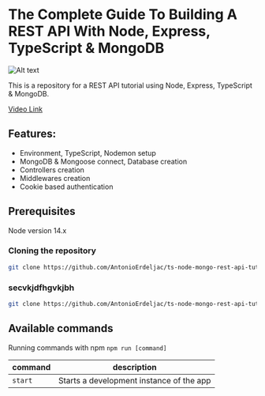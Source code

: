 # The Complete Guide To Building A REST API With Node, Express, TypeScript & MongoDB

![Alt text](/path/to/your/image.png "Optional title")

This is a repository for a REST API tutorial using Node, Express, TypeScript & MongoDB.

[Video Link](URL-to-the-video)

## Features:

- Environment, TypeScript, Nodemon setup
- MongoDB & Mongoose connect, Database creation
- Controllers creation
- Middlewares creation
- Cookie based authentication

## Prerequisites

Node version 14.x

### Cloning the repository

```bash
git clone https://github.com/AntonioErdeljac/ts-node-mongo-rest-api-tutorial.git
```
### secvkjdfhgvkjbh
```bash
git clone https://github.com/AntonioErdeljac/ts-node-mongo-rest-api-tutorial.git
```
## Available commands

Running commands with npm `npm run [command]`

| command | description                                |
|---------|--------------------------------------------|
| `start`   | Starts a development instance of the app   |
